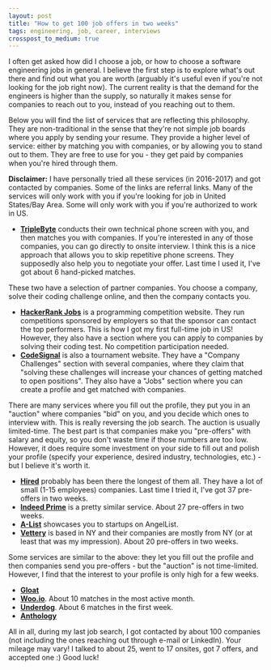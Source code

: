 ```yaml
---
layout: post
title: "How to get 100 job offers in two weeks"
tags: engineering, job, career, interviews
crosspost_to_medium: true
---
```


I often get asked how did I choose a job, or how to choose a software engineering jobs in general. I believe the first step is to explore what's out there and find out what you are worth (arguably it's useful even if you're not looking for the job right now). The current reality is that the demand for the engineers is higher than the supply, so naturally it makes sense for companies to reach out to you, instead of you reaching out to them.

Below you will find the list of services that are reflecting this philosophy. They are non-traditional in the sense that they're not simple job boards where you apply by sending your resume. They provide a higher level of service: either by matching you with companies, or by allowing you to stand out to them. They are free to use for you - they get paid by companies when you're hired through them.

**Disclaimer:** I have personally tried all these services (in 2016-2017) and got contacted by companies. Some of the links are referral links. Many of the services will only work with you if you're looking for job in United States/Bay Area. Some will only work with you if you're authorized to work in US.

* [**TripleByte**](https://triplebyte.com/iv/SSbrWcs/cp) conducts their own technical phone screen with you, and then matches you with companies. If you're interested in any of those companies, you can go directly to onsite interview. I think this is a nice approach that allows you to skip repetitive phone screens. They supposedly also help you to negotiate your offer. Last time I used it, I've got about 6 hand-picked matches.

These two have a selection of partner companies. You choose a company, solve their coding challenge online, and then the company contacts you.
* [**HackerRank Jobs**](https://www.hackerrank.com/jobs/search) is a programming competition website. They run competitions sponsored by employers so that the sponsor can contact the top performers. This is how I got my first full-time job in US! However, they also have a section where you can apply to companies by solving their coding test. No competition participation needed.
* [**CodeSignal**](https://app.codesignal.com/signup/sGDw5eo6AQbunS4Ah/main) is also a tournament website. They have a "Company Challenges" section with several companies, where they claim that "solving these challenges will increase your chances of getting matched to open positions". They also have a "Jobs" section where you can create a profile and get matched with companies.

There are many services where you fill out the profile, they put you in an "auction" where companies "bid" on you, and you decide which ones to interview with. This is really reversing the job search. The auction is usually limited-time. The best part is that companies make you "pre-offers" with salary and equity, so you don't waste time if those numbers are too low. However, it does require some investment on your side to fill out and polish your profile (specify your experience, desired industry, technologies, etc.) - but I believe it's worth it.
* [**Hired**](https://hired.com/x/ph5hL7) probably has been there the longest of them all. They have a lot of small (1-15 employees) companies. Last time I tried it, I've got 37 pre-offers in two weeks.
* [**Indeed Prime**](https://prime.indeed.com/refer/c-p1Ez8ev) is a pretty similar service. About 27 pre-offers in two weeks.
* [**A-List**](https://alist.co/candidates/refer/9078) showcases you to startups on AngelList.
* [**Vettery**](http://fbuy.me/eygyL) is based in NY and their companies are mostly from NY (or at least that was my impression). About 20 pre-offers in two weeks.

Some services are similar to the above: they let you fill out the profile and then companies send you pre-offers - but the "auction" is not time-limited. However, I find that the interest to your profile is only high for a few weeks.
* [**Gloat**](https://www.gloat.com/i/fGQ4vL)
* [**Woo.io**](https://woo.io/inv/INC-955274518faab936ef156bfed1502581). About 10 matches in the most active month.
* [**Underdog**](https://underdog.io). About 6 matches in the first week.
* [**Anthology**](https://anthology.co)

All in all, during my last job search, I got contacted by about 100 companies (not including the ones reaching out through e-mail or LinkedIn). Your mileage may vary! I talked to about 25, went to 17 onsites, got 7 offers, and accepted one :) Good luck!
